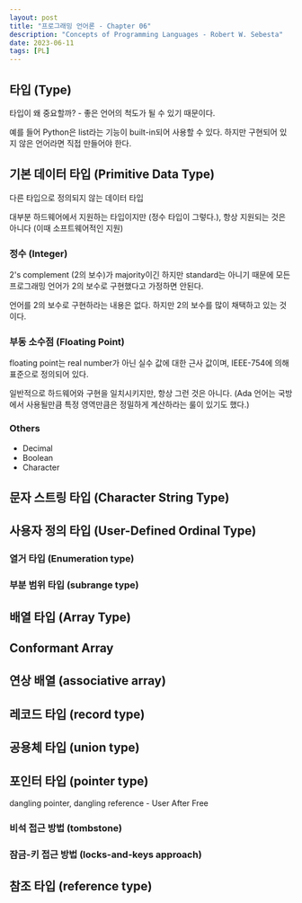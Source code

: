 ```yaml
---
layout: post
title: "프로그래밍 언어론 - Chapter 06"
description: "Concepts of Programming Languages - Robert W. Sebesta"
date: 2023-06-11
tags: [PL]
---
```


## 타입 (Type)

타입이 왜 중요할까? - 좋은 언어의 척도가 될 수 있기 때문이다.

예를 들어 Python은 list라는 기능이 built-in되어 사용할 수 있다. 하지만 구현되어 있지 않은 언어라면 직접 만들어야 한다.

## 기본 데이터 타입 (Primitive Data Type)

다른 타입으로 정의되지 않는 데이터 타입

대부분 하드웨어에서 지원하는 타입이지만 (정수 타입이 그렇다.), 항상 지원되는 것은 아니다 (이때 소프트웨어적인 지원)

### 정수 (Integer)

2's complement (2의 보수)가 majority이긴 하지만 standard는 아니기 때문에 모든 프로그래밍 언어가 2의 보수로 구현했다고 가정하면 안된다.

언어를 2의 보수로 구현하라는 내용은 없다. 하지만 2의 보수를 많이 채택하고 있는 것이다.

### 부동 소수점 (Floating Point)

floating point는 real number가 아닌 실수 값에 대한 근사 값이며, IEEE-754에 의해 표준으로 정의되어 있다.

일반적으로 하드웨어와 구현을 일치시키지만, 항상 그런 것은 아니다. (Ada 언어는 국방에서 사용될만큼 특정 영역만큼은 정밀하게 계산하라는 룰이 있기도 했다.)

### Others

* Decimal
* Boolean
* Character

## 문자 스트링 타입 (Character String Type)

## 사용자 정의 타입 (User-Defined Ordinal Type)

### 열거 타입 (Enumeration type)

### 부분 범위 타입 (subrange type)

## 배열 타입 (Array Type)

## Conformant Array

## 연상 배열 (associative array)

## 레코드 타입 (record type)

## 공용체 타입 (union type)

## 포인터 타입 (pointer type)

dangling pointer, dangling reference - User After Free

### 비석 접근 방법 (tombstone)

### 잠금-키 접근 방법 (locks-and-keys approach)

## 참조 타입 (reference type)
